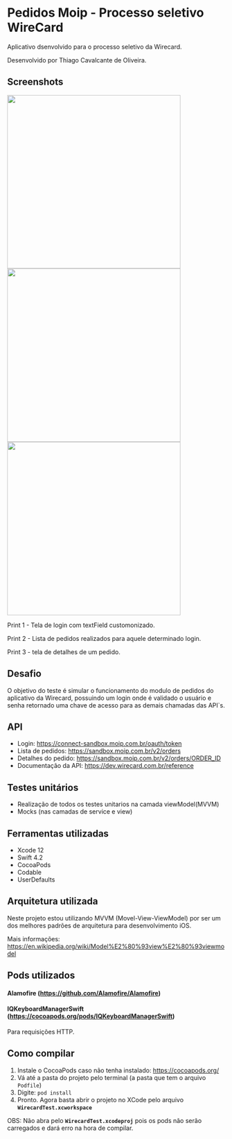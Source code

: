 # Pedidos Moip - Processo seletivo WireCard

Aplicativo dsenvolvido para o processo seletivo da Wirecard.

Desenvolvido por Thiago Cavalcante de Oliveira.


## Screenshots

<img src="https://i.ibb.co/wBLvYxY/Captura-de-Tela-2019-04-03-a-s-17-33-24.png" height="400">             <img src="https://i.ibb.co/7CS1wJG/Captura-de-Tela-2019-04-03-a-s-17-34-12.png" height="400">         <img src="https://i.ibb.co/WDB9C60/Captura-de-Tela-2019-04-03-a-s-17-34-30.png" height="400">

Print 1 - Tela de login com textField customonizado. 

Print 2 - Lista de pedidos realizados para aquele determinado login.

Print 3 - tela de detalhes de um pedido.


## Desafio

O objetivo do teste é simular o funcionamento do modulo de pedidos do aplicativo da Wirecard, possuindo um login onde é validado o usuário e senha retornado uma chave de acesso para as demais chamadas das API`s.

## API
- Login: https://connect-sandbox.moip.com.br/oauth/token 
- Lista de pedidos:  https://sandbox.moip.com.br/v2/orders
- Detalhes do pedido:  https://sandbox.moip.com.br/v2/orders/ORDER_ID
- Documentação da API: https://dev.wirecard.com.br/reference


## Testes unitários

- Realização de todos os testes unitarios na camada viewModel(MVVM)  
- Mocks (nas camadas de service e view)

## Ferramentas utilizadas

- Xcode 12
- Swift 4.2
- CocoaPods
- Codable
- UserDefaults

## Arquitetura utilizada

Neste projeto estou utilizando MVVM (Movel-View-ViewModel) por ser um dos melhores padrões de arquitetura para desenvolvimento iOS.

Mais informações: https://en.wikipedia.org/wiki/Model%E2%80%93view%E2%80%93viewmodel

## Pods utilizados

#### Alamofire (https://github.com/Alamofire/Alamofire)
#### IQKeyboardManagerSwift (https://cocoapods.org/pods/IQKeyboardManagerSwift)

Para requisições HTTP.


## Como compilar

1. Instale o CocoaPods caso não tenha instalado: https://cocoapods.org/
2. Vá até a pasta do projeto pelo terminal (a pasta que tem o arquivo `Podfile`)
3. Digite: `pod install`
4. Pronto. Agora basta abrir o projeto no XCode pelo arquivo **`WirecardTest.xcworkspace`**

OBS: Não abra pelo **`WirecardTest.xcodeproj`** pois os pods não serão carregados e dará erro na hora de compilar.


